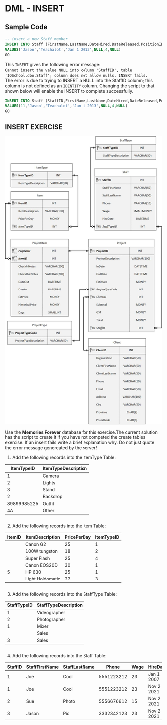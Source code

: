 # DML - INSERT
## Sample Code
```sql
-- insert a new Staff member
INSERT INTO Staff (FirstName,LastName,DateHired,DateReleased,PositionID,LoginID)
VALUES('Jason','Teachalot','Jan 1 2013',NULL,4,NULL)
GO
```

This `INSERT` gives the following error message:<br>
`Cannot insert the value NULL into column 'StaffID', table 'IQSchool.dbo.Staff'; column does not allow nulls. INSERT fails.`<br>
The error is due to trying to INSERT a NULL into the StaffID column; this column is not defined as an `IDENTITY` column. Changing the script to that shown below will enable the INSERT to complete successfully.

```sql
INSERT INTO Staff (StaffID,FirstName,LastName,DateHired,DateReleased,PositionID,LoginID)
VALUES(11,'Jason','Teachalot','Jan 1 2013',NULL,4,NULL)
GO
```

## INSERT EXERCISE
![MemoriesForever_ERD](images/MemoriesForever_ERD.jpg)

Use the **Memories Forever** database for this exercise.The current solution has the script to create it if you have not competed the create tables exercise. If an insert fails write a brief explanation why. Do not just quote the error message genereated by the server!

1. Add the following records into the ItemType Table:<br>

| **ItemTypeID** | **ItemTypeDescription** |
|----------------|-------------------------|
| 1 | Camera |
| 2 | Lights |
| 3 | Stand |
| 2 | Backdrop |
| 89899985225 | Outfit |
| 4A | Other |

```sql

```

2. Add the following records into the Item Table:<br>

| **ItemID** | **ItemDescription** | **PricePerDay** | **ItemTypeID** |
|------------|---------------------|-----------------|----------------|
|  | Canon G2 | 25 | 1 |
|  | 100W tungston | 18 | 2 |
|  | Super Flash | 25 | 4 |
|  | Canon EOS20D | 30 | 1 |
| 5 | HP 630 | 25 | 1 |
|  | Light Holdomatic | 22 | 3 |

```sql

```

3. Add the following records into the StaffType Table: <br>

| **StaffTypeID** | **StaffTypeDescription** |
|-----------------|--------------------------|
| 1 | Videographer |
| 2 | Photographer |
| 1 | Mixer |
|  | Sales |
| 3 | Sales |

```sql

```

4. Add the following records into the Staff Table:<br>

| **StaffID** | **StaffFirstName** | **StaffLastName** | **Phone** | **Wage** | **HireDate** | **StaffTypeID** |
|-------------|--------------------|-------------------|-----------|----------|--------------|-----------------|
| 1 | Joe | Cool | 5551223212 | 23 | Jan 1 2007 | 1 |
| 1 | Joe | Cool | 5551223212 | 23 | Nov 2 2021  | 1 |
| 2 | Sue | Photo | 5556676612 | 15 | Nov 2 2021  | 3 |
| 3 | Jason | Pic | 3332342123 | 23 |Nov 2 2021  | 2 |

```sql

```